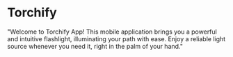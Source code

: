 # Torchify

"Welcome to Torchify App! This mobile application brings you a powerful and intuitive flashlight, illuminating your path with ease. Enjoy a reliable light source whenever you need it, right in the palm of your hand."
